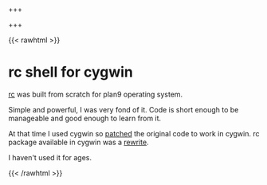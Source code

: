 +++

+++

{{< rawhtml >}}
            <h1>rc shell for cygwin</h1>
            <div class=body>
                <p><a href="https://en.wikipedia.org/wiki/Rc">rc</a> was built from scratch for plan9 operating system.</p>
            	<p>Simple and powerful, I was very fond of it. Code is short enough to be manageable and good enough to learn from it.</p>
            	<p>At that time I used cygwin so <a href="https://github.com/maqroll/rcshell4cygwin">patched</a> the original code to work in cygwin. rc package available in cygwin was a <a href="https://github.com/rakitzis/rc">rewrite</a>.</p>
            	<p>I haven't used it for ages.</p>
            </div>
            <div class=breaker></div>
            <div class=pad2y>
            </div>
{{< /rawhtml >}}        
